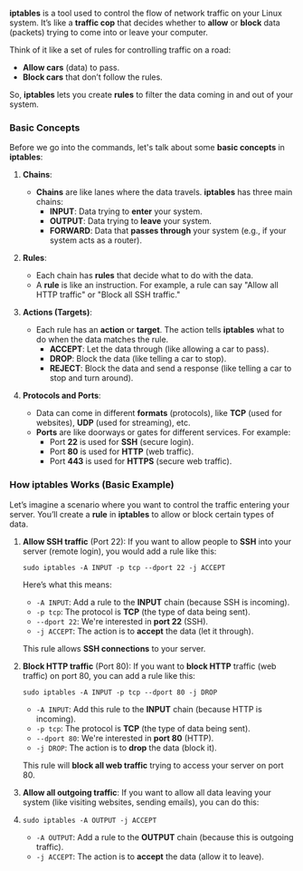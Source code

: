**iptables** is a tool used to control the flow of network traffic on your Linux system. It’s like a **traffic cop** that decides whether to **allow** or **block** data (packets) trying to come into or leave your computer.

Think of it like a set of rules for controlling traffic on a road:

- **Allow cars** (data) to pass.
- **Block cars** that don’t follow the rules.

So, **iptables** lets you create **rules** to filter the data coming in and out of your system.

### Basic Concepts

Before we go into the commands, let's talk about some **basic concepts** in **iptables**:

1. **Chains**:
    
    - **Chains** are like lanes where the data travels. **iptables** has three main chains:
        - **INPUT**: Data trying to **enter** your system.
        - **OUTPUT**: Data trying to **leave** your system.
        - **FORWARD**: Data that **passes through** your system (e.g., if your system acts as a router).
2. **Rules**:
    
    - Each chain has **rules** that decide what to do with the data.
    - A **rule** is like an instruction. For example, a rule can say "Allow all HTTP traffic" or "Block all SSH traffic."
3. **Actions (Targets)**:
    
    - Each rule has an **action** or **target**. The action tells **iptables** what to do when the data matches the rule.
        - **ACCEPT**: Let the data through (like allowing a car to pass).
        - **DROP**: Block the data (like telling a car to stop).
        - **REJECT**: Block the data and send a response (like telling a car to stop and turn around).
4. **Protocols and Ports**:
    
    - Data can come in different **formats** (protocols), like **TCP** (used for websites), **UDP** (used for streaming), etc.
    - **Ports** are like doorways or gates for different services. For example:
        - Port **22** is used for **SSH** (secure login).
        - Port **80** is used for **HTTP** (web traffic).
        - Port **443** is used for **HTTPS** (secure web traffic).

### How **iptables** Works (Basic Example)

Let’s imagine a scenario where you want to control the traffic entering your server. You’ll create a **rule** in **iptables** to allow or block certain types of data.

1. **Allow SSH traffic** (Port 22): If you want to allow people to **SSH** into your server (remote login), you would add a rule like this:

    `sudo iptables -A INPUT -p tcp --dport 22 -j ACCEPT`
    
    Here’s what this means:
    
    - `-A INPUT`: Add a rule to the **INPUT** chain (because SSH is incoming).
    - `-p tcp`: The protocol is **TCP** (the type of data being sent).
    - `--dport 22`: We're interested in **port 22** (SSH).
    - `-j ACCEPT`: The action is to **accept** the data (let it through).
    
    This rule allows **SSH connections** to your server.
    
2. **Block HTTP traffic** (Port 80): If you want to **block HTTP** traffic (web traffic) on port 80, you can add a rule like this:
    
    `sudo iptables -A INPUT -p tcp --dport 80 -j DROP`
    
    - `-A INPUT`: Add this rule to the **INPUT** chain (because HTTP is incoming).
    - `-p tcp`: The protocol is **TCP** (the type of data being sent).
    - `--dport 80`: We're interested in **port 80** (HTTP).
    - `-j DROP`: The action is to **drop** the data (block it).
    
    This rule will **block all web traffic** trying to access your server on port 80.
    
3. **Allow all outgoing traffic**: If you want to allow all data leaving your system (like visiting websites, sending emails), you can do this:
4. 
    `sudo iptables -A OUTPUT -j ACCEPT`
    
    - `-A OUTPUT`: Add a rule to the **OUTPUT** chain (because this is outgoing traffic).
    - `-j ACCEPT`: The action is to **accept** the data (allow it to leave).